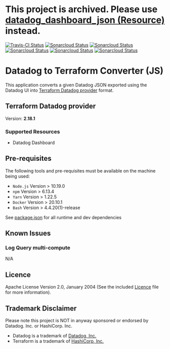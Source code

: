 # This project is archived. Please use [datadog_dashboard_json (Resource)](https://registry.terraform.io/providers/DataDog/datadog/latest/docs/resources/dashboard_json) instead.

[![Travis-CI Status](https://travis-ci.com/anevis/datadog-to-terraform-js.svg?branch=main)](https://travis-ci.com/anevis/datadog-to-terraform-js)
[![Sonarcloud Status](https://sonarcloud.io/api/project_badges/measure?project=anevis_datadog-to-terraform-js&metric=alert_status)](https://sonarcloud.io/dashboard?id=anevis_datadog-to-terraform-js)
[![Sonarcloud Status](https://sonarcloud.io/api/project_badges/measure?project=anevis_datadog-to-terraform-js&metric=coverage)](https://sonarcloud.io/dashboard?id=anevis_datadog-to-terraform-js)
[![Sonarcloud Status](https://sonarcloud.io/api/project_badges/measure?project=anevis_datadog-to-terraform-js&metric=bugs)](https://sonarcloud.io/dashboard?id=anevis_datadog-to-terraform-js)
[![Sonarcloud Status](https://sonarcloud.io/api/project_badges/measure?project=anevis_datadog-to-terraform-js&metric=vulnerabilities)](https://sonarcloud.io/dashboard?id=anevis_datadog-to-terraform-js)
[![Sonarcloud Status](https://sonarcloud.io/api/project_badges/measure?project=anevis_datadog-to-terraform-js&metric=security_rating)](https://sonarcloud.io/dashboard?id=anevis_datadog-to-terraform-js)

# Datadog to Terraform Converter (JS)

This application converts a given Datadog JSON exported using the Datadog UI into
[Terraform Datadog provider](https://www.terraform.io/docs/providers/datadog/r/dashboard.html) format.

## Terraform Datadog provider

Version: **2.18.1**

### Supported Resources

-   Datadog Dashboard

## Pre-requisites

The following tools and pre-requisites must be available on the machine being used:

-   `Node.js` Version > 10.19.0
-   `npm` Version > 6.13.4
-   `Yarn` Version > 1.22.5
-   `Docker` Version > 20.10.1
-   `Bash` Version > 4.4.20(1)-release

See [package.json](package.json) for all runtime and dev dependencies

## Known Issues

### Log Query multi-compute

N/A

## Licence

Apache License Version 2.0, January 2004 (See the included [Licence](LICENSE) file for more information).

## Trademark Disclaimer

Please note this project is NOT in anyway sponsored or endorsed by Datadog. Inc. or HashiCorp. Inc.

-   Datadog is a trademark of [Datadog, Inc.](https://www.datadoghq.com/)
-   Terraform is a trademark of [HashiCorp, Inc.](https://www.terraform.io/)
